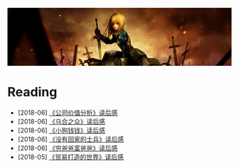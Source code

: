 [![header](../assets/header05.jpg)](https://yuenshome.github.io)

# Reading

- [2018-06] [《公司价值分析》读后感](../timeline/2018-06/company-worth-analysis)  
- [2018-06] [《乌合之众》读后感](../timeline/2018-06/crowd)  
- [2018-06] [《小狗钱钱》读后感](../timeline/2018-06/dog-money)  
- [2018-06] [《没有回家的士兵》读后感](../timeline/2018-06/homesick-soldiers)  
- [2018-06] [《穷爸爸富爸爸》读后感](../timeline/2018-06/poor-dad-rich-dad)  
- [2018-05] [《贸易打造的世界》读后感](../timeline/2018-05/the-world-that-trade-created)

